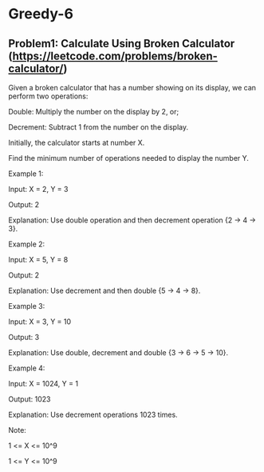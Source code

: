 # Greedy-6

## Problem1: Calculate Using Broken Calculator (https://leetcode.com/problems/broken-calculator/)

Given a broken calculator that has a number showing on its display, we can perform two operations:

Double: Multiply the number on the display by 2, or;

Decrement: Subtract 1 from the number on the display.

Initially, the calculator starts at number X.

Find the minimum number of operations needed to display the number Y.

Example 1:

Input: X = 2, Y = 3

Output: 2

Explanation: Use double operation and then decrement operation {2 -> 4 -> 3}.

Example 2:

Input: X = 5, Y = 8

Output: 2

Explanation: Use decrement and then double {5 -> 4 -> 8}.

Example 3:

Input: X = 3, Y = 10

Output: 3

Explanation:  Use double, decrement and double {3 -> 6 -> 5 -> 10}.

Example 4:

Input: X = 1024, Y = 1

Output: 1023

Explanation: Use decrement operations 1023 times.

Note:

1 <= X <= 10^9

1 <= Y <= 10^9

